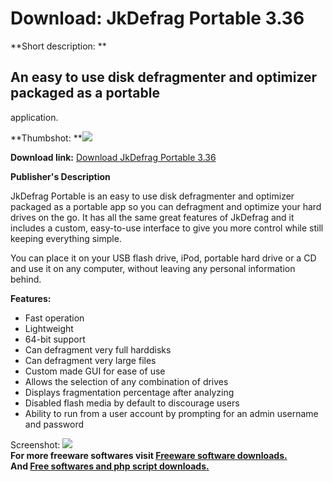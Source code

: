 # Download: JkDefrag Portable 3.36

**Short description: **

## An easy to use disk defragmenter and optimizer packaged as a portable
application.

  
**Thumbshot: **![](http://www.freewarefiles.com/screenshot/jkdefragportable_md.jpg)   
  
**Download link:** [Download JkDefrag Portable 3.36](http://freesoftwares.boysofts.com/JkDefrag-Portable_program_43698.html)  
  

**Publisher's Description**  
  

JkDefrag Portable is an easy to use disk defragmenter and optimizer packaged
as a portable app so you can defragment and optimize your hard drives on the
go. It has all the same great features of JkDefrag and it includes a custom,
easy-to-use interface to give you more control while still keeping everything
simple.

You can place it on your USB flash drive, iPod, portable hard drive or a CD
and use it on any computer, without leaving any personal information behind.

**Features:**

  * Fast operation 
  * Lightweight 
  * 64-bit support 
  * Can defragment very full harddisks 
  * Can defragment very large files 
  * Custom made GUI for ease of use 
  * Allows the selection of any combination of drives 
  * Displays fragmentation percentage after analyzing 
  * Disabled flash media by default to discourage users 
  * Ability to run from a user account by prompting for an admin username and password 

  
  
Screenshot: ![](http://www.freewarefiles.com/screenshot/jkdefragportable.jpg)  
**For more freeware softwares visit [Freeware software downloads.](http://freesoftwares.boysofts.com/)**   
**And [Free softwares and php script downloads.](http://www.boysofts.com/)**

